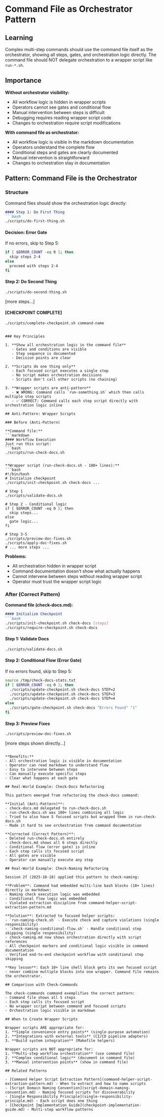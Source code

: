 # Command File as Orchestrator Pattern

## Learning

Complex multi-step commands should use the command file itself as the orchestrator, showing all steps, gates, and orchestration logic directly. The command file should NOT delegate orchestration to a wrapper script like `run-*.sh`.

## Importance

**Without orchestrator visibility:**
- All workflow logic is hidden in wrapper scripts
- Operators cannot see gates and conditional flow
- Manual intervention between steps is difficult
- Debugging requires reading wrapper script code
- Changes to orchestration require script modifications

**With command file as orchestrator:**
- All workflow logic is visible in the markdown documentation
- Operators understand the complete flow
- Conditional steps and gates are clearly documented
- Manual intervention is straightforward
- Changes to orchestration stay in documentation

## Pattern: Command File is the Orchestrator

### Structure

Command files should show the orchestration logic directly:

```markdown
#### Step 1: Do First Thing
```bash
./scripts/do-first-thing.sh
```

#### Decision: Error Gate
If no errors, skip to Step 5:
```bash
if [ $ERROR_COUNT -eq 0 ]; then
  skip steps 2-4
else
  proceed with steps 2-4
fi
```

#### Step 2: Do Second Thing
```bash
./scripts/do-second-thing.sh
```

[more steps...]

#### [CHECKPOINT COMPLETE]
```bash
./scripts/complete-checkpoint.sh command-name
```
```

### Key Principles

1. **Show all orchestration logic in the command file**
   - Gates and conditions are visible
   - Step sequence is documented
   - Decision points are clear

2. **Scripts do one thing only**
   - Each focused script executes a single step
   - No script makes orchestration decisions
   - Scripts don't call other scripts (no chaining)

3. **Wrapper scripts are anti-pattern**
   - ❌ WRONG: Command calls `run-something.sh` which then calls multiple step scripts
   - ✅ CORRECT: Command calls each step script directly with orchestration logic inline

## Anti-Pattern: Wrapper Scripts

### Before (Anti-Pattern)

**Command file:**
```markdown
#### Workflow Execution
Just run this script:
```bash
./scripts/run-check-docs.sh
```
```

**Wrapper script (run-check-docs.sh - 180+ lines):**
```bash
#!/bin/bash
# Initialize checkpoint
./scripts/init-checkpoint.sh check-docs ...

# Step 1
./scripts/validate-docs.sh

# Step 2 - Conditional logic
if [ $ERROR_COUNT -eq 0 ]; then
  skip steps...
else
  gate logic...
fi

# Step 3-5
./scripts/preview-doc-fixes.sh
./scripts/apply-doc-fixes.sh
# ... more steps ...
```

**Problems:**
- All orchestration hidden in wrapper script
- Command documentation doesn't show what actually happens
- Cannot intervene between steps without reading wrapper script
- Operator must trust the wrapper script logic

### After (Correct Pattern)

**Command file (check-docs.md):**
```markdown
#### Initialize Checkpoint
```bash
./scripts/init-checkpoint.sh check-docs [steps]
./scripts/require-checkpoint.sh check-docs
```

#### Step 1: Validate Docs
```bash
./scripts/validate-docs.sh
```

#### Step 2: Conditional Flow (Error Gate)
If no errors found, skip to Step 5:
```bash
source /tmp/check-docs-stats.txt
if [ $ERROR_COUNT -eq 0 ]; then
  ./scripts/update-checkpoint.sh check-docs STEP=2
  ./scripts/update-checkpoint.sh check-docs STEP=3
  ./scripts/update-checkpoint.sh check-docs STEP=4
else
  ./scripts/gate-checkpoint.sh check-docs "Errors Found" "1"
fi
```

#### Step 3: Preview Fixes
```bash
./scripts/preview-doc-fixes.sh
```

[more steps shown directly...]
```

**Benefits:**
- All orchestration logic is visible in documentation
- Operator can read markdown to understand flow
- Easy to intervene between steps
- Can manually execute specific steps
- Clear what happens at each gate

## Real-World Example: Check-Docs Refactoring

This pattern emerged from refactoring the check-docs command:

**Initial (Anti-Pattern)**:
- check-docs.md delegated to run-check-docs.sh
- run-check-docs.sh was 180+ lines combining all logic
- Tried to also have 5 focused scripts but wrapped them in run-check-docs.sh
- Made it hard to see orchestration from command documentation

**Corrected (Correct Pattern)**:
- Deleted run-check-docs.sh entirely
- check-docs.md shows all 6 steps directly
- Conditional flow (error gate) is inline
- Each step calls its focused script
- All gates are visible
- Operator can manually execute any step

## Real-World Example: Check-Naming Refactoring

Session 2f (2025-10-18) applied this pattern to check-naming:

**Problem**: Command had embedded multi-line bash blocks (10+ lines) directly in markdown:
- Naming check execution logic was embedded
- Conditional flow logic was embedded
- Violated extraction discipline from command-helper-script-extraction-pattern.md

**Solution**: Extracted to focused helper scripts:
- `run-naming-check.sh` - Execute check and capture violations (single responsibility)
- `check-naming-conditional-flow.sh` - Handle conditional step skipping (single responsibility)
- check-naming.md now shows orchestration directly with script references
- All checkpoint markers and conditional logic visible in command documentation
- Verified end-to-end checkpoint workflow with conditional step skipping

**Key lesson**: Each 10+ line shell block gets its own focused script - never combine multiple blocks into one wrapper. Command file remains the orchestrator.

## Comparison with Check-Commands

The check-commands command exemplifies the correct pattern:
- Command file shows all 5 steps
- Each step calls its focused script
- No wrapper script between command and focused scripts
- Orchestration logic visible in markdown

## When to Create Wrapper Scripts

Wrapper scripts ARE appropriate for:
1. **Simple convenience entry points** (single-purpose automation)
2. **Integrations with external tools** (CI/CD pipeline adapters)
3. **Build system integration** (Makefile helpers)

Wrapper scripts are NOT appropriate for:
1. **Multi-step workflow orchestration** (use command file)
2. **Complex conditional logic** (document in command file)
3. **Manual intervention points** (show in command file)

## Related Patterns

- [Command Helper Script Extraction Pattern](command-helper-script-extraction-pattern.md) - When to extract and how to name scripts
- [Script Domain Naming Convention](script-domain-naming-convention.md) - Naming focused scripts for discoverability
- [Single Responsibility Principle](single-responsibility-principle.md) - Each script does one thing
- [Checkpoint Implementation Guide](checkpoint-implementation-guide.md) - Multi-step workflow patterns

